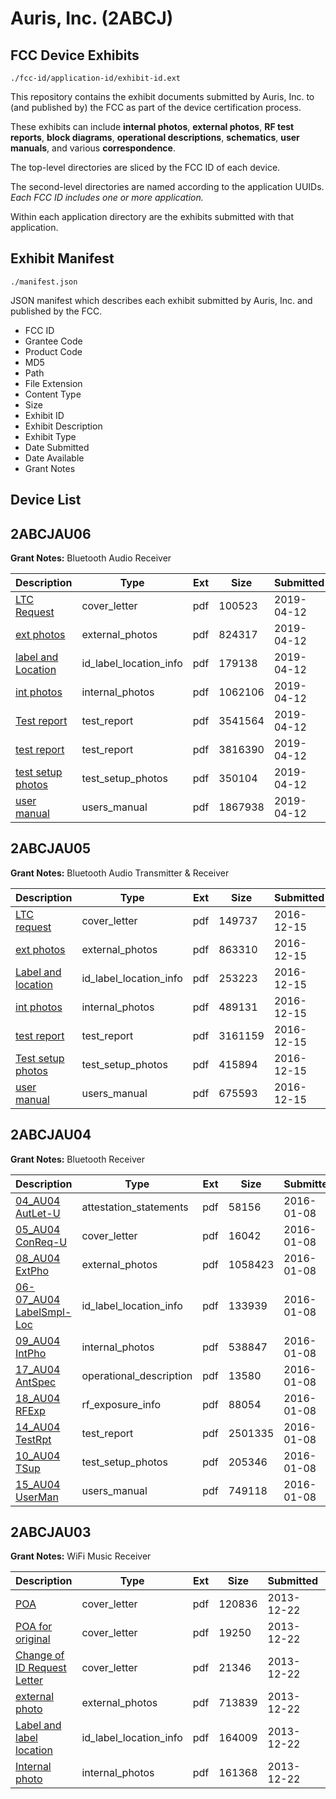 # Auris, Inc. (2ABCJ)
## FCC Device Exhibits

```
./fcc-id/application-id/exhibit-id.ext
```

This repository contains the exhibit documents submitted by Auris, Inc. to (and published by) the FCC as part of the device certification process.

These exhibits can include **internal photos**, **external photos**, **RF test reports**, **block diagrams**, **operational descriptions**, **schematics**, **user manuals**, and various **correspondence**.

The top-level directories are sliced by the FCC ID of each device.

The second-level directories are named according to the application UUIDs. *Each FCC ID includes one or more application.*

Within each application directory are the exhibits submitted with that application. 

## Exhibit Manifest

```
./manifest.json
```

JSON manifest which describes each exhibit submitted by Auris, Inc. and published by the FCC.

- FCC ID
- Grantee Code
- Product Code
- MD5
- Path
- File Extension
- Content Type
- Size
- Exhibit ID
- Exhibit Description
- Exhibit Type
- Date Submitted
- Date Available
- Grant Notes

## Device List
## 2ABCJAU06
**Grant Notes:** Bluetooth Audio Receiver

| Description | Type | Ext | Size | Submitted | Available |
| ----------- | ---- | --- | ---- | --------- | --------- |
| [LTC Request](2ABCJAU06/1ef58027cb19176a13d3e18d550eafee/4237403.pdf) | cover_letter | pdf | 100523 | 2019-04-12 | 2019-04-12 |
| [ext photos](2ABCJAU06/1ef58027cb19176a13d3e18d550eafee/4237404.pdf) | external_photos | pdf | 824317 | 2019-04-12 | 2019-04-12 |
| [label and Location](2ABCJAU06/1ef58027cb19176a13d3e18d550eafee/4237405.pdf) | id_label_location_info | pdf | 179138 | 2019-04-12 | 2019-04-12 |
| [int photos](2ABCJAU06/1ef58027cb19176a13d3e18d550eafee/4237408.pdf) | internal_photos | pdf | 1062106 | 2019-04-12 | 2019-04-12 |
| [Test report](2ABCJAU06/1ef58027cb19176a13d3e18d550eafee/4237406.pdf) | test_report | pdf | 3541564 | 2019-04-12 | 2019-04-12 |
| [test report](2ABCJAU06/1ef58027cb19176a13d3e18d550eafee/4237407.pdf) | test_report | pdf | 3816390 | 2019-04-12 | 2019-04-12 |
| [test setup photos](2ABCJAU06/1ef58027cb19176a13d3e18d550eafee/4237409.pdf) | test_setup_photos | pdf | 350104 | 2019-04-12 | 2019-04-12 |
| [user manual](2ABCJAU06/1ef58027cb19176a13d3e18d550eafee/4237410.pdf) | users_manual | pdf | 1867938 | 2019-04-12 | 2019-04-12 |
## 2ABCJAU05
**Grant Notes:** Bluetooth Audio Transmitter & Receiver

| Description | Type | Ext | Size | Submitted | Available |
| ----------- | ---- | --- | ---- | --------- | --------- |
| [LTC request](2ABCJAU05/a28f658fb031ba85658dc4be77e7feda/3229127.pdf) | cover_letter | pdf | 149737 | 2016-12-15 | 2016-12-15 |
| [ext photos](2ABCJAU05/a28f658fb031ba85658dc4be77e7feda/3229128.pdf) | external_photos | pdf | 863310 | 2016-12-15 | 2016-12-15 |
| [Label and location](2ABCJAU05/a28f658fb031ba85658dc4be77e7feda/3229129.pdf) | id_label_location_info | pdf | 253223 | 2016-12-15 | 2016-12-15 |
| [int photos](2ABCJAU05/a28f658fb031ba85658dc4be77e7feda/3229131.pdf) | internal_photos | pdf | 489131 | 2016-12-15 | 2016-12-15 |
| [test report](2ABCJAU05/a28f658fb031ba85658dc4be77e7feda/3229130.pdf) | test_report | pdf | 3161159 | 2016-12-15 | 2016-12-15 |
| [Test setup photos](2ABCJAU05/a28f658fb031ba85658dc4be77e7feda/3229132.pdf) | test_setup_photos | pdf | 415894 | 2016-12-15 | 2016-12-15 |
| [user manual](2ABCJAU05/a28f658fb031ba85658dc4be77e7feda/3229133.pdf) | users_manual | pdf | 675593 | 2016-12-15 | 2016-12-15 |
## 2ABCJAU04
**Grant Notes:** Bluetooth Receiver

| Description | Type | Ext | Size | Submitted | Available |
| ----------- | ---- | --- | ---- | --------- | --------- |
| [04_AU04 AutLet-U](2ABCJAU04/b224e8d7a97ff93a518f1c61940491da/2867017.pdf) | attestation_statements | pdf | 58156 | 2016-01-08 | 2016-01-08 |
| [05_AU04 ConReq-U](2ABCJAU04/b224e8d7a97ff93a518f1c61940491da/2867018.pdf) | cover_letter | pdf | 16042 | 2016-01-08 | 2016-01-08 |
| [08_AU04 ExtPho](2ABCJAU04/b224e8d7a97ff93a518f1c61940491da/2867020.pdf) | external_photos | pdf | 1058423 | 2016-01-08 | 2016-01-08 |
| [06-07_AU04 LabelSmpl-Loc](2ABCJAU04/b224e8d7a97ff93a518f1c61940491da/2867019.pdf) | id_label_location_info | pdf | 133939 | 2016-01-08 | 2016-01-08 |
| [09_AU04 IntPho](2ABCJAU04/b224e8d7a97ff93a518f1c61940491da/2867021.pdf) | internal_photos | pdf | 538847 | 2016-01-08 | 2016-01-08 |
| [17_AU04 AntSpec](2ABCJAU04/b224e8d7a97ff93a518f1c61940491da/2867029.pdf) | operational_description | pdf | 13580 | 2016-01-08 | 2016-01-08 |
| [18_AU04 RFExp](2ABCJAU04/b224e8d7a97ff93a518f1c61940491da/2867030.pdf) | rf_exposure_info | pdf | 88054 | 2016-01-08 | 2016-01-08 |
| [14_AU04 TestRpt](2ABCJAU04/b224e8d7a97ff93a518f1c61940491da/2867026.pdf) | test_report | pdf | 2501335 | 2016-01-08 | 2016-01-08 |
| [10_AU04 TSup](2ABCJAU04/b224e8d7a97ff93a518f1c61940491da/2867022.pdf) | test_setup_photos | pdf | 205346 | 2016-01-08 | 2016-01-08 |
| [15_AU04 UserMan](2ABCJAU04/b224e8d7a97ff93a518f1c61940491da/2867027.pdf) | users_manual | pdf | 749118 | 2016-01-08 | 2016-01-08 |
## 2ABCJAU03
**Grant Notes:** WiFi Music Receiver

| Description | Type | Ext | Size | Submitted | Available |
| ----------- | ---- | --- | ---- | --------- | --------- |
| [POA](2ABCJAU03/2f027b584174a70b7894ece521928a81/2149419.pdf) | cover_letter | pdf | 120836 | 2013-12-22 | 2013-12-22 |
| [POA for original](2ABCJAU03/2f027b584174a70b7894ece521928a81/2149420.pdf) | cover_letter | pdf | 19250 | 2013-12-22 | 2013-12-22 |
| [Change of ID Request Letter](2ABCJAU03/2f027b584174a70b7894ece521928a81/2149421.pdf) | cover_letter | pdf | 21346 | 2013-12-22 | 2013-12-22 |
| [external photo](2ABCJAU03/2f027b584174a70b7894ece521928a81/2149416.pdf) | external_photos | pdf | 713839 | 2013-12-22 | 2013-12-22 |
| [Label and label location](2ABCJAU03/2f027b584174a70b7894ece521928a81/2149418.pdf) | id_label_location_info | pdf | 164009 | 2013-12-22 | 2013-12-22 |
| [Internal photo](2ABCJAU03/2f027b584174a70b7894ece521928a81/2149417.pdf) | internal_photos | pdf | 161368 | 2013-12-22 | 2013-12-22 |
